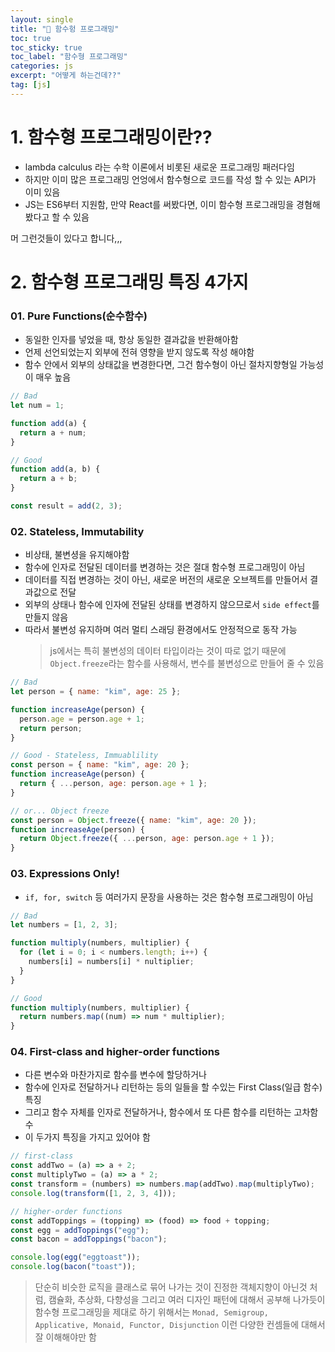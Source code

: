 ```yaml
---
layout: single
title: "📝 함수헝 프로그래밍"
toc: true
toc_sticky: true
toc_label: "함수형 프로그래밍"
categories: js
excerpt: "어떻게 하는건데??"
tag: [js]
---
```


# 1. 함수형 프로그래밍이란??

- lambda calculus 라는 수학 이론에서 비롯된 새로운 프로그래밍 패러다임
- 하지만 이미 많은 프로그래밍 언엉에서 함수형으로 코드를 작성 할 수 있는 API가 이미 있음
- JS는 ES6부터 지원함, 만약 React를 써봤다면, 이미 함수형 프로그래밍을 경혐해봤다고 할 수 있음

머 그런것들이 있다고 합니다,,,

# 2. 함수형 프로그래밍 특징 4가지

### 01. Pure Functions(순수함수)

- 동일한 인자를 넣었을 때, 항상 동일한 결과값을 반환해아함
- 언제 선언되었는지 외부에 전혀 영향을 받지 않도록 작성 해야함
- 함수 안에서 외부의 상태값을 변경한다면, 그건 함수형이 아닌 절차지향형일 가능성이 매우 높음

```js
// Bad
let num = 1;

function add(a) {
  return a + num;
}
```

```js
// Good
function add(a, b) {
  return a + b;
}

const result = add(2, 3);
```

### 02. Stateless, Immutability

- 비상태, 불변셩을 유지해야함
- 함수에 인자로 전달된 데이터를 변경하는 것은 절대 함수형 프로그래밍이 아님
- 데이터를 직접 변경하는 것이 아닌, 새로운 버전의 새로운 오브젝트를 만들어서 결과값으로 전달
- 외부의 상태나 함수에 인자에 전달된 상태를 변경하지 않으므로서 `side effect`를 만들지 않음
- 따라서 불변성 유지하며 여러 멀티 스래딩 환경에서도 안정적으로 동작 가능
  > js에서는 특히 불변성의 데이터 타입이라는 것이 따로 없기 때문에
  > `Object.freeze`라는 함수를 사용해서, 변수를 불변성으로 만들어 줄 수 있음

```js
// Bad
let person = { name: "kim", age: 25 };

function increaseAge(person) {
  person.age = person.age + 1;
  return person;
}
```

```js
// Good - Stateless, Immuablility
const person = { name: "kim", age: 20 };
function increaseAge(person) {
  return { ...person, age: person.age + 1 };
}

// or... Object freeze
const person = Object.freeze({ name: "kim", age: 20 });
function increaseAge(person) {
  return Object.freeze({ ...person, age: person.age + 1 });
}
```

### 03. Expressions Only!

- `if, for, switch` 등 여러가지 문장을 사용하는 것은 함수형 프로그래밍이 아님

```js
// Bad
let numbers = [1, 2, 3];

function multiply(numbers, multiplier) {
  for (let i = 0; i < numbers.length; i++) {
    numbers[i] = numbers[i] * nultiplier;
  }
}
```

```js
// Good
function multiply(numbers, multiplier) {
  return numbers.map((num) => num * multiplier);
}
```

### 04. First-class and higher-order functions

- 다른 변수와 마찬가지로 함수를 변수에 할당하거나
- 함수에 인자로 전달하거나 리턴하는 등의 일들을 할 수있는 First Class(일급 함수) 특징
- 그리고 함수 자체를 인자로 전달하거나, 함수에서 또 다른 함수를 리턴하는 고차함수
- 이 두가지 특징을 가지고 있어야 함

```js
// first-class
const addTwo = (a) => a + 2;
const multiplyTwo = (a) => a * 2;
const transform = (numbers) => numbers.map(addTwo).map(multiplyTwo);
console.log(transform([1, 2, 3, 4]));

// higher-order functions
const addToppings = (topping) => (food) => food + topping;
const egg = addToppings("egg");
const bacon = addToppings("bacon");

console.log(egg("eggtoast"));
console.log(bacon("toast"));
```

> 단순히 비슷한 로직을 클래스로 묶어 나가는 것이 진정한 객체지향이 아닌것 처럼,
> 캠슐화, 추상화, 다향성을 그리고 여러 디자인 패턴에 대해서 공부해 나가듯이
> 함수형 프로그래밍을 제대로 하기 위해서는 `Monad, Semigroup, Applicative, Monaid, Functor, Disjunction` 이런 다양한 컨셈들에 대해서
> 잘 이해해야만 함
